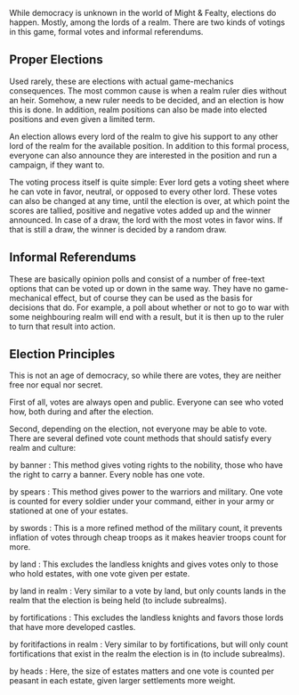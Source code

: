 While democracy is unknown in the world of Might & Fealty, elections do happen. Mostly, among the lords of a realm. There are two kinds of votings in this game, formal votes and informal referendums.


Proper Elections
----------------
Used rarely, these are elections with actual game-mechanics consequences. The most common cause is when a realm ruler dies without an heir. Somehow, a new ruler needs to be decided, and an election is how this is done. In addition, realm positions can also be made into elected positions and even given a limited term.

An election allows every lord of the realm to give his support to any other lord of the realm for the available position. In addition to this formal process, everyone can also announce they are interested in the position and run a campaign, if they want to.

The voting process itself is quite simple: Ever lord gets a voting sheet where he can vote in favor, neutral, or opposed to every other lord. These votes can also be changed at any time, until the election is over, at which point the scores are tallied, positive and negative votes added up and the winner announced. In case of a draw, the lord with the most votes in favor wins. If that is still a draw, the winner is decided by a random draw.



Informal Referendums
--------------------
These are basically opinion polls and consist of a number of free-text options that can be voted up or down in the same way. They have no game-mechanical effect, but of course they can be used as the basis for decisions that do. For example, a poll about whether or not to go to war with some neighbouring realm will end with a result, but it is then up to the ruler to turn that result into action.



Election Principles
-------------------
This is not an age of democracy, so while there are votes, they are neither free nor equal nor secret.

First of all, votes are always open and public. Everyone can see who voted how, both during and after the election.

Second, depending on the election, not everyone may be able to vote. There are several defined vote count methods that should satisfy every realm and culture:

by banner
: This method gives voting rights to the nobility, those who have the right to carry a banner. Every noble has one vote.

by spears
: This method gives power to the warriors and military. One vote is counted for every soldier under your command, either in your army or stationed at one of your estates.

by swords
: This is a more refined method of the military count, it prevents inflation of votes through cheap troops as it makes heavier troops count for more.

by land
: This excludes the landless knights and gives votes only to those who hold estates, with one vote given per estate.

by land in realm
: Very similar to a vote by land, but only counts lands in the realm that the election is being held (to include subrealms).

by fortifications
: This excludes the landless knights and favors those lords that have more developed castles.

by foritifactions in realm
: Very similar to by fortifications, but will only count fortifications that exist in the realm the election is in (to include subrealms).

by heads
: Here, the size of estates matters and one vote is counted per peasant in each estate, given larger settlements more weight.
